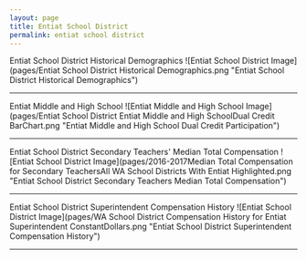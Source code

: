 ```yaml
---
layout: page
title: Entiat School District
permalink: entiat school district
---
```



Entiat School District Historical Demographics
![Entiat School District Image](pages/Entiat School District Historical Demographics.png "Entiat School District Historical Demographics")

___

Entiat Middle and High School
![Entiat Middle and High School Image](pages/Entiat School District Entiat Middle and High SchoolDual Credit BarChart.png "Entiat Middle and High School Dual Credit Participation")

___

Entiat School District Secondary Teachers' Median Total Compensation
![Entiat School District Image](pages/2016-2017Median Total Compensation for Secondary TeachersAll WA School Districts With Entiat Highlighted.png "Entiat School District Secondary Teachers Median Total Compensation")

___

Entiat School District Superintendent Compensation History
![Entiat School District Image](pages/WA School District Compensation History for Entiat Superintendent ConstantDollars.png "Entiat School District Superintendent Compensation History")

___

